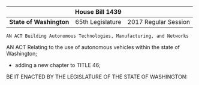 |                         | **House Bill 1439** |                      |
|:-----------------------:|:-------------------:|:--------------------:|
| **State of Washington** |   65th Legislature  | 2017 Regular Session |








    
    AN ACT Building Autonomous Technologies, Manufacturing, and Networks
AN ACT Relating to the use of autonomous vehicles within the state of Washington; 
- adding a new chapter to TITLE 46;

BE IT ENACTED BY THE LEGISLATURE OF THE STATE OF WASHINGTON:
